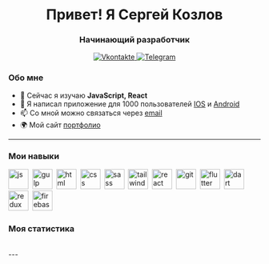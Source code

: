 <div id="header" align="center">
    <h1>Привет! Я Сергей Козлов </h1>
    <h3>Начинающий разработчик</h3>
</div>

<div id="socials" align="center">
    <a href="https://vk.com/vmf.serge.kozlov" target='_blank'>
    <img src="https://img.shields.io/badge/Vkontakte-blue?style=for-the-badge&logo=vkontakte&logoColor=white" alt="Vkontakte"/>
  </a>
  <!-- <a href="twitter-url">
    <img src="https://img.shields.io/badge/Twitter-blue?style=for-the-badge&logo=twitter&logoColor=white" alt="Twitter"/>
  </a> -->
  <a href="https://t.me/vmfsergeikozlov" target='_blank'>
    <img src="https://img.shields.io/badge/Telegram-blue?style=for-the-badge&logo=telegram&logoColor=white" alt="Telegram"/>
  </a>
</div>

### Обо мне

- 🌱 Сейчас я изучаю **JavaScript, React**
- 🤘 Я написал приложение для 1000 пользователей [IOS](https://apps.apple.com/ru/app/misbox/id1569062876) и [Android](https://play.google.com/store/apps/details?id=ru.tiomed.misbox&pli=1)
- 📫 Со мной можно связаться через [email](mailto:vmf.serge.kozlov@gmail.com)
- 🌍 Мой сайт [портфолио](https://sergey-kozlov-developer.github.io/react-portfolio)

---

### Мои навыки

<img src="https://cdn.jsdelivr.net/gh/devicons/devicon/icons/javascript/javascript-original.svg" title="js" width="40" height="40"/>&nbsp;
<img src="https://cdn.jsdelivr.net/gh/devicons/devicon/icons/gulp/gulp-plain.svg" title="gulp" width="40" height="40"/>&nbsp;
<img src="https://cdn.jsdelivr.net/gh/devicons/devicon/icons/html5/html5-original.svg" title="html" width="40" height="40"/>&nbsp;
<img src="https://cdn.jsdelivr.net/gh/devicons/devicon/icons/css3/css3-original.svg" title="css" width="40" height="40"/>&nbsp;
<img src="https://cdn.jsdelivr.net/gh/devicons/devicon/icons/sass/sass-original.svg" title="sass" width="40" height="40"/>&nbsp;
<img src="https://cdn.jsdelivr.net/gh/devicons/devicon/icons/tailwindcss/tailwindcss-plain.svg" title="tailwindcss" width="40" height="40"/>&nbsp;
<img src="https://cdn.jsdelivr.net/gh/devicons/devicon/icons/react/react-original.svg" title="react" width="40" height="40"/>&nbsp;
<img src="https://cdn.jsdelivr.net/gh/devicons/devicon/icons/git/git-plain.svg" title="git" width="40" height="40"/>&nbsp;
<img src="https://cdn.jsdelivr.net/gh/devicons/devicon/icons/flutter/flutter-original.svg" title='flutter' width="40" height="40"/>&nbsp;
<img src="https://cdn.jsdelivr.net/gh/devicons/devicon/icons/dart/dart-original-wordmark.svg" title='dart' width="40" height="40"/>&nbsp;
<img src="https://cdn.jsdelivr.net/gh/devicons/devicon/icons/redux/redux-original.svg" title='redux' width="40" height="40"/>&nbsp;
<img src="https://cdn.jsdelivr.net/gh/devicons/devicon/icons/firebase/firebase-plain-wordmark.svg" title='firebase' width="40" height="40"/>&nbsp;

<!-- <img src="https://cdn.jsdelivr.net/gh/devicons/devicon/icons/bootstrap/bootstrap-plain.svg" title="bootstrap" width="40" height="40"/>&nbsp;
<img src="https://cdn.jsdelivr.net/gh/devicons/devicon/icons/npm/npm-original-wordmark.svg" title="npm" width="40" height="40"/>&nbsp; -->

### Моя статистика

<div id="stat" align="center">
    <img src="http://github-profile-summary-cards.vercel.app/api/cards/profile-details?username=Sergey-Kozlov-developer&theme=default" alt=""/>
    <img src="http://github-profile-summary-cards.vercel.app/api/cards/productive-time?username=Sergey-Kozlov-developer&theme=default&utcOffset=8" alt=""/>
     <img src="http://github-profile-summary-cards.vercel.app/api/cards/stats?username=Sergey-Kozlov-developer&theme=default" alt=""/>
</div>
---
